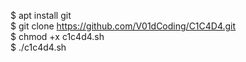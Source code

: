 $ apt install git<br>
$ git clone https://github.com/V01dCoding/C1C4D4.git<br>
$ chmod +x c1c4d4.sh<br>
$ ./c1c4d4.sh<br><br>
